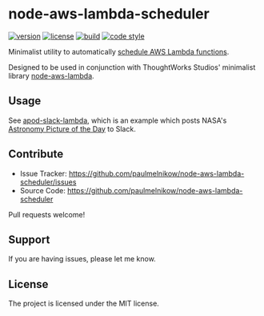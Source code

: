 # node-aws-lambda-scheduler

[![version](https://img.shields.io/npm/v/node-aws-lambda-scheduler.svg?style=flat-square)][npm]
[![license](https://img.shields.io/npm/l/node-aws-lambda-scheduler.svg?style=flat-square)][npm]
[![build](https://img.shields.io/circleci/project/github/paulmelnikow/node-aws-lambda-scheduler/master.svg?style=flat-square)][build]
[![code style](https://img.shields.io/badge/code_style-prettier-ff69b4.svg?style=flat-square)][prettier]

[npm]: https://npmjs.com/node-aws-lambda-scheduler/
[build]: https://circleci.com/gh/paulmelnikow/node-aws-lambda-scheduler/tree/master
[prettier]: https://prettier.io/

Minimalist utility to automatically [schedule AWS Lambda functions][schedule].

Designed to be used in conjunction with ThoughtWorks Studios' minimalist library
[node-aws-lambda][].

[schedule]: http://docs.aws.amazon.com/AmazonCloudWatch/latest/DeveloperGuide/RunLambdaSchedule.html
[node-aws-lambda]: https://github.com/ThoughtWorksStudios/node-aws-lambda

## Usage

See [apod-slack-lambda][], which is an example which posts NASA's
[Astronomy Picture of the Day][apod] to Slack.

[apod]: http://apod.nasa.gov/apod/astropix.html
[apod-slack-lambda]: https://github.com/paulmelnikow/apod-slack-lambda

## Contribute

- Issue Tracker: https://github.com/paulmelnikow/node-aws-lambda-scheduler/issues
- Source Code: https://github.com/paulmelnikow/node-aws-lambda-scheduler

Pull requests welcome!

## Support

If you are having issues, please let me know.

## License

The project is licensed under the MIT license.
